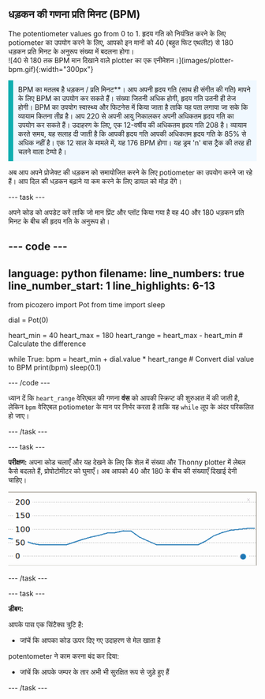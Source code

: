 ## धड़कन की गणना प्रति मिनट (BPM)

<div style="display: flex; flex-wrap: wrap">
<div style="flex-basis: 200px; flex-grow: 1; margin-right: 15px;">
The potentiometer values go from 0 to 1. हृदय गति को नियंत्रित करने के लिए potiometer का उपयोग करने के लिए, आपको इन मानों को 40 (बहुत फिट एथलीट) से 180 धड़कन प्रति मिनट के अनुरूप संख्या में बदलना होगा। 
</div>
<div>
![40 से 180 तक BPM मान दिखाने वाले plotter का एक एनीमेशन।](images/plotter-bpm.gif){:width="300px"}
</div>
</div>

<p style='border-left: solid; border-width:10px; border-color: #0faeb0; background-color: aliceblue; padding: 10px;'>
BPM का मतलब है धड़कन / प्रति मिनट**। आप अपनी हृदय गति (साथ ही संगीत की गति) मापने के लिए BPM का उपयोग कर सकते हैं। संख्या जितनी अधिक होगी, हृदय गति उतनी ही तेज होगी। BPM का उपयोग स्वास्थ्य और फिटनेस में किया जाता है ताकि यह पता लगाया जा सके कि व्यायाम कितना तीव्र है। आप 220 से अपनी आयु निकालकर अपनी अधिकतम हृदय गति का उपयोग कर सकते हैं। उदाहरण के लिए, एक 12-वर्षीय की अधिकतम हृदय गति 208 है। व्यायाम करते समय, यह सलाह दी जाती है कि आपकी हृदय गति आपकी अधिकतम हृदय गति के 85% से अधिक नहीं है। एक 12 साल के मामले में, यह 176 BPM होगा। यह ड्रम 'n' बास ट्रैक की तरह ही चलने वाला टेम्पो है।
</p>

अब आप अपने प्रोजेक्ट की धड़कन को समायोजित करने के लिए potiometer का उपयोग करने जा रहे हैं। आप दिल की धड़कन बढ़ाने या कम करने के लिए डायल को मोड़ देंगे।

--- task ---

अपने कोड को अपडेट करें ताकि जो मान प्रिंट और प्लॉट किया गया है वह 40 और 180 धड़कन प्रति मिनट के बीच की हृदय गति के अनुरूप हो।

--- code ---
---
language: python filename: line_numbers: true line_number_start: 1
line_highlights: 6-13
---
from picozero import Pot from time import sleep

dial = Pot(0)

heart_min = 40 heart_max = 180 heart_range = heart_max - heart_min # Calculate the difference

while True: bpm = heart_min + dial.value * heart_range # Convert dial value to BPM print(bpm) sleep(0.1)

--- /code ---

ध्यान दें कि `heart_range` वेरिएबल की गणना **वंस** को आपकी स्क्रिप्ट की शुरुआत में की जाती है, लेकिन `bpm` वेरिएबल potiometer के मान पर निर्भर करता है ताकि यह `while` लूप के अंदर परिकलित हो जाए।

--- /task ---

--- task ---

**परीक्षण:** अपना कोड चलाएँ और यह देखने के लिए कि शेल में संख्या और Thonny plotter में लेबल कैसे बदलते हैं, प्रोपोटोमीटर को घुमाएँ। अब आपको 40 और 180 के बीच की संख्याएँ दिखाई देनी चाहिए।

![0 से 180 तक की श्रेणी के साथ प्लॉट किए गए मानों का स्क्रीनशॉट।](images/plotter-bpm.png)

--- /task ---

--- task ---

**डीबग:**

आपके पास एक सिंटैक्स त्रुटि है:
+ जांचें कि आपका कोड ऊपर दिए गए उदाहरण से मेल खाता है

potentometer ने काम करना बंद कर दिया:
+ जांचें कि आपके जम्पर के तार अभी भी सुरक्षित रूप से जुड़े हुए हैं

--- /task ---


